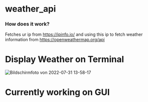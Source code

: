 # weather_api

### How does it work?

Fetches ur ip from https://ipinfo.io/ and using this ip to fetch weather information from https://openweathermap.org/api

# Display Weather on Terminal

![Bildschirmfoto von 2022-07-31 13-58-17](https://user-images.githubusercontent.com/78667727/182025320-453449ef-9326-4c92-a8af-6ebafe2f5b54.png)

# Currently working on GUI
